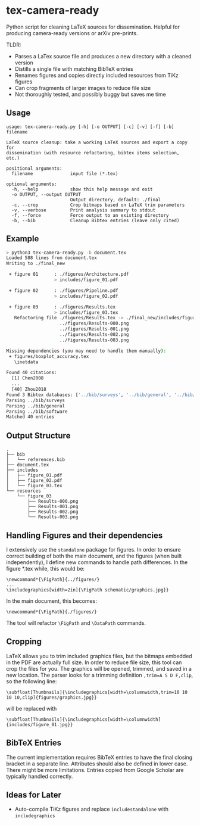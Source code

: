 # tex-camera-ready

Python script for cleaning LaTeX sources for dissemination. Helpful for producing camera-ready versions or arXiv pre-prints.

TLDR:

- Parses a LaTex source file and produces a new directory with a cleaned version
- Distills a single file with matching BibTeX entries
- Renames figures and copies directly included resources from TiKz figures
- Can crop fragments of larger images to reduce file size
- Not thoroughly tested, and possibly buggy but saves me time

## Usage

```
usage: tex-camera-ready.py [-h] [-o OUTPUT] [-c] [-v] [-f] [-b] filename

LaTeX source cleanup: take a working LaTeX sources and export a copy for
dissemination (with resource refactoring, bibtex items selection, etc.)

positional arguments:
  filename              input file (*.tex)

optional arguments:
  -h, --help            show this help message and exit
  -o OUTPUT, --output OUTPUT
                        Output directory, default: ./final
  -c, --crop            Crop bitmaps based on LaTeX trim parameters
  -v, --verbose         Print analysis summary to stdout
  -f, --force           Force output to an existing directory
  -b, --bib             Cleanup Bibtex entries (leave only cited)
```

## Example

```bash
> python3 tex-camera-ready.py -b document.tex
Loaded 588 lines from document.tex
Writing to ./final_new

 + figure 01      : ./figures/Architecture.pdf
                  > includes/figure_01.pdf

 + figure 02      : ./figures/Pipeline.pdf
                  > includes/figure_02.pdf

 + figure 03      : ./figures/Results.tex
                  > includes/figure_03.tex
   Refactoring file ./figures/Results.tex -> ./final_new/includes/figure_03.tex
                    ../figures/Results-000.png
                    ../figures/Results-001.png
                    ../figures/Results-002.png
                    ../figures/Results-003.png

Missing dependencies (you may need to handle them manually):
 + figures/boxplot_accuracy.tex
   \inetdata

Found 40 citations:
  [1] Chen2008
  ...
  [40] Zhou2018
Found 3 Bibtex databases: ['../bib/surveys', '../bib/general', '../bib/software']
Parsing ../bib/surveys
Parsing ../bib/general
Parsing ../bib/software
Matched 40 entries

```

## Output Structure

```
.
├── bib
│   └── references.bib
├── document.tex
├── includes
│   ├── figure_01.pdf
│   ├── figure_02.pdf
│   └── figure_03.tex
└── resources
    └── figure_03
        ├── Results-000.png
        ├── Results-001.png
        ├── Results-002.png
        └── Results-003.png
```

## Handling Figures and their dependencies

I extensively use the `standalone` package for figures. In order to ensure correct building of both the main document, and the figures (when built independently), I define new commands to handle path differences. In the figure *.tex while, this would be:

```
\newcommand*{\FigPath}{../figures/}
...
\includegraphics[width=2in]{\FigPath schematic/graphics.jpg}}
```

In the main document, this becomes:

```
\newcommand*{\FigPath}{./figures/}
```

The tool will refactor `\FigPath` and `\DataPath` commands.

## Cropping

LaTeX allows you to trim included graphics files, but the bitmaps embedded in the PDF are actually full size. In order to reduce file size, this tool can crop the files for you. The graphics will be opened, trimmed, and saved in a new location. The parser looks for a trimming definition `,trim=A S D F,clip`, so the following line:

```
\subfloat[Thumbnails]{\includegraphics[width=\columnwidth,trim=10 10 10 10,clip]{figures/graphics.jpg}}
```

will be replaced with 
```
\subfloat[Thumbnails]{\includegraphics[width=\columnwidth]{includes/figure_01.jpg}}
```

## BibTeX Entries

The current implementation requires BibTeX entries to have the final closing bracket in a separate line. Attributes should also be defined in lower case. There might be more limitations. Entries copied from Google Scholar are typically handled correctly.


## Ideas for Later

- Auto-compile TiKz figures and replace `includestandalone` with `includegraphics`
